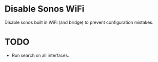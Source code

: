 # Disable Sonos WiFi
Disable sonos built in WiFi (and bridge) to prevent configuration mistakes.

# TODO
* Run search on all interfaces.